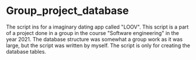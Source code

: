 # Group_project_database
The script ins for a imaginary dating app called "LOOV".  This script is a part of a project done in a group in the course "Software engineering" in the year 2021. The database structure was somewhat a group work as it was large, but the script was written by myself. The script is only for creating the database tables.
